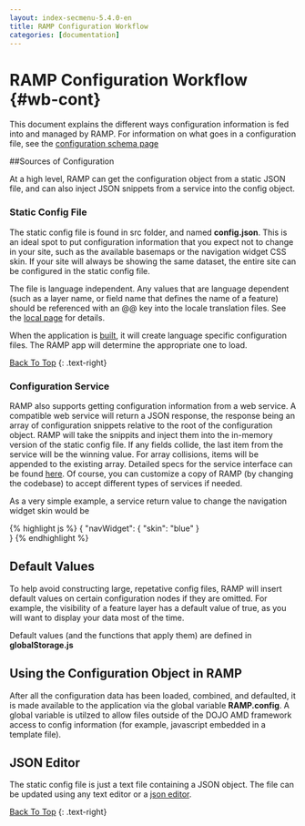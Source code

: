 ```yaml
---
layout: index-secmenu-5.4.0-en
title: RAMP Configuration Workflow
categories: [documentation]
---
```


<a name="top" />

# RAMP Configuration Workflow {#wb-cont}

This document explains the different ways configuration information is fed into and managed by RAMP.  For information on what goes in a configuration file, see the [configuration schema page](json-config-en.html)

<div class="toc"></div>

##Sources of Configuration

At a high level, RAMP can get the configuration object from a static JSON file, and can also inject JSON snippets from a service into the config object.

### Static Config File

The static config file is found in src folder, and named __config.json__.  This is an ideal spot to put configuration information that you expect not to change in your site, such as the available basemaps or the navigation widget CSS skin.  If your site will always be showing the same dataset, the entire site can be configured in the static config file.

The file is language independent.  Any values that are language dependent (such as a layer name, or field name that defines the name of a feature) should be referenced with an @@ key into the locale translation files.  See the [local page](locale-en.html) for details.

When the application is [built](build-tool-en.html), it will create language specific configuration files.  The RAMP app will determine the appropriate one to load.

[Back To Top](#top)
{: .text-right}

### Configuration Service

RAMP also supports getting configuration information from a web service.  A compatible web service will return a JSON response, the response being an array of configuration snippets relative to the root of the configuration object.  RAMP will take the snippits and inject them into the in-memory version of the static config file.  If any fields collide, the last item from the service will be the winning value.  For array collisions, items will be appended to the existing array.  Detailed specs for the service interface can be found [here](service-contract-en.html).  Of course, you can customize a copy of RAMP (by changing the codebase) to accept different types of services if needed.

As a very simple example, a service return value to change the navigation widget skin would be

{% highlight js %}
{
    "navWidget": {
		"skin": "blue"
	}    
}
{% endhighlight %}

## Default Values

To help avoid constructing large, repetative config files, RAMP will insert default values on certain configuration nodes if they are omitted.  For example, the visibility of a feature layer has a default value of true, as you will want to display your data most of the time.

Default values (and the functions that apply them) are defined in __globalStorage.js__

## Using the Configuration Object in RAMP

After all the configuration data has been loaded, combined, and defaulted, it is made available to the application via the global variable __RAMP.config__.  A global variable is utilzed to allow files outside of the DOJO AMD framework access to config information (for example, javascript embedded in a template file).

## JSON Editor

The static config file is just a text file containing a JSON object.  The file can be updated using any text editor or a [json editor](http://www.jsoneditoronline.org).

[Back To Top](#top)
{: .text-right}